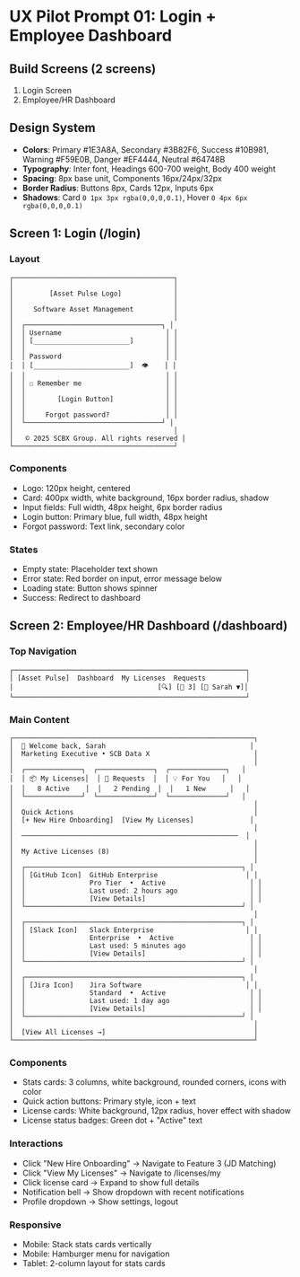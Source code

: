 # UX Pilot Prompt 01: Login + Employee Dashboard

## Build Screens (2 screens)
1. Login Screen
2. Employee/HR Dashboard

## Design System
- **Colors**: Primary #1E3A8A, Secondary #3B82F6, Success #10B981, Warning #F59E0B, Danger #EF4444, Neutral #64748B
- **Typography**: Inter font, Headings 600-700 weight, Body 400 weight
- **Spacing**: 8px base unit, Components 16px/24px/32px
- **Border Radius**: Buttons 8px, Cards 12px, Inputs 6px
- **Shadows**: Card `0 1px 3px rgba(0,0,0,0.1)`, Hover `0 4px 6px rgba(0,0,0,0.1)`

## Screen 1: Login (/login)

### Layout
```
┌────────────────────────────────────────┐
│                                        │
│         [Asset Pulse Logo]             │
│                                        │
│     Software Asset Management          │
│                                        │
│  ┌──────────────────────────────────┐ │
│  │ Username                          │ │
│  │ [________________________]        │ │
│  │                                   │ │
│  │ Password                          │ │
│  │ [________________________]  👁    │ │
│  │                                   │ │
│  │ ☐ Remember me                     │ │
│  │                                   │ │
│  │        [Login Button]             │ │
│  │                                   │ │
│  │     Forgot password?              │ │
│  └──────────────────────────────────┘ │
│                                        │
│   © 2025 SCBX Group. All rights reserved │
└────────────────────────────────────────┘
```

### Components
- Logo: 120px height, centered
- Card: 400px width, white background, 16px border radius, shadow
- Input fields: Full width, 48px height, 6px border radius
- Login button: Primary blue, full width, 48px height
- Forgot password: Text link, secondary color

### States
- Empty state: Placeholder text shown
- Error state: Red border on input, error message below
- Loading state: Button shows spinner
- Success: Redirect to dashboard

## Screen 2: Employee/HR Dashboard (/dashboard)

### Top Navigation
```
┌──────────────────────────────────────────────────────────┐
│ [Asset Pulse]  Dashboard  My Licenses  Requests          │
│                                    [🔍] [🔔 3] [👤 Sarah ▼]│
└──────────────────────────────────────────────────────────┘
```

### Main Content
```
┌────────────────────────────────────────────────────────────┐
│  👋 Welcome back, Sarah                                    │
│  Marketing Executive • SCB Data X                          │
│                                                            │
│  ┌──────────────┐  ┌──────────────┐  ┌──────────────┐   │
│  │ 📦 My Licenses│  │ 📝 Requests  │  │ 💡 For You   │   │
│  │   8 Active    │  │   2 Pending  │  │   1 New      │   │
│  └──────────────┘  └──────────────┘  └──────────────┘   │
│                                                            │
│  Quick Actions                                             │
│  [+ New Hire Onboarding]  [View My Licenses]              │
│                                                            │
│  ──────────────────────────────────────────────────────  │
│                                                            │
│  My Active Licenses (8)                                    │
│                                                            │
│  ┌──────────────────────────────────────────────────────┐ │
│  │ [GitHub Icon]  GitHub Enterprise                      │ │
│  │                Pro Tier  •  Active                     │ │
│  │                Last used: 2 hours ago                  │ │
│  │                [View Details]                          │ │
│  └──────────────────────────────────────────────────────┘ │
│                                                            │
│  ┌──────────────────────────────────────────────────────┐ │
│  │ [Slack Icon]   Slack Enterprise                       │ │
│  │                Enterprise  •  Active                   │ │
│  │                Last used: 5 minutes ago                │ │
│  │                [View Details]                          │ │
│  └──────────────────────────────────────────────────────┘ │
│                                                            │
│  ┌──────────────────────────────────────────────────────┐ │
│  │ [Jira Icon]    Jira Software                          │ │
│  │                Standard  •  Active                     │ │
│  │                Last used: 1 day ago                    │ │
│  │                [View Details]                          │ │
│  └──────────────────────────────────────────────────────┘ │
│                                                            │
│  [View All Licenses →]                                     │
└────────────────────────────────────────────────────────────┘
```

### Components
- Stats cards: 3 columns, white background, rounded corners, icons with color
- Quick action buttons: Primary style, icon + text
- License cards: White background, 12px radius, hover effect with shadow
- License status badges: Green dot + "Active" text

### Interactions
- Click "New Hire Onboarding" → Navigate to Feature 3 (JD Matching)
- Click "View My Licenses" → Navigate to /licenses/my
- Click license card → Expand to show full details
- Notification bell → Show dropdown with recent notifications
- Profile dropdown → Show settings, logout

### Responsive
- Mobile: Stack stats cards vertically
- Mobile: Hamburger menu for navigation
- Tablet: 2-column layout for stats cards

